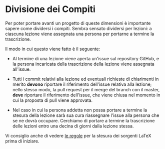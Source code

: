# Divisione dei Compiti

Per poter portare avanti un progetto di queste dimensioni è importante sapere
come dividersi i compiti. Sembra sensato dividersi per lezioni: a ciascuna
lezione viene assegnata una persona per portarne a termine la trascrizione.

Il modo in cui questo viene fatto è il seguente:

* Al termine di una lezione viene aperta un'issue sul repository GitHub, e la
  persona incaricata della trascrizione della lezione viene assegnata
  all'issue.

* Tutti i commit relativi alla lezione ed eventuali richieste di chiarimenti in
  merito __devono__ riportare il riferimento dell'issue relativa alla lezione;
  nello stesso modo, la pull request per il merge del branch con il master,
  __deve__ riportare il riferimento dell'issue, che viene chiusa nel momento in
  cui la proposta di pull viene approvata.

* Nel caso in cui la persona addetta non possa portare a termine la stesura
  della lezione sarà sua cura riassegnare l'issue alla persona che se ne dovrà
  occupare. Cerchiamo di portare a termine la trascrizione delle lezioni entro
  una decina di giorni dalla lezione stessa.

Vi consiglio anche di vedere [le regole](REGOLELATEX.md) per la stesura dei
sorgenti LaTeX prima di iniziare.
